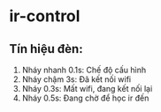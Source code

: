 # ir-control

## Tín hiệu đèn:
1. Nháy nhanh 0.1s: Chế độ cấu hình
2. Nháy chậm 3s: Đã kết nối wifi
3. Nháy 0.3s: Mất wifi, đang kết nối lại
4. Nháy 0.5s: Đang chờ để học ir đến